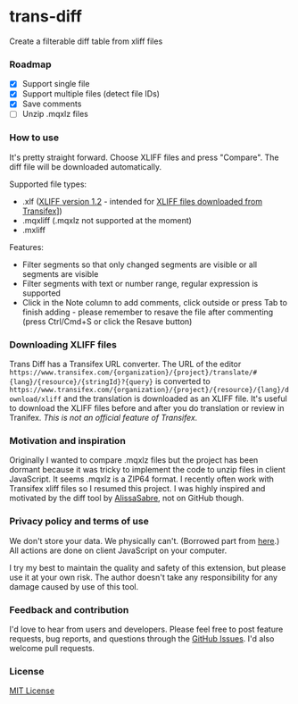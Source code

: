 # trans-diff

Create a filterable diff table from xliff files

### Roadmap

- [x] Support single file
- [x] Support multiple files (detect file IDs)
- [x] Save comments
- [ ] Unzip .mqxlz files

### How to use

It's pretty straight forward. Choose XLIFF files and press "Compare". The diff file will be downloaded automatically.

Supported file types:

- .xlf ([XLIFF version 1.2](http://docs.oasis-open.org/xliff/v1.2/os/xliff-core.html) - intended for [XLIFF files downloaded from Transifex](https://docs.transifex.com/projects/downloading-translations#section-downloading-translations-for-a-specific-language)])
- .mqxliff (.mqxlz not supported at the moment)
- .mxliff

Features:

- Filter segments so that only changed segments are visible or all segments are visible
- Filter segments with text or number range, regular expression is supported
- Click in the Note column to add comments, click outside or press Tab to finish adding - please remember to resave the file after commenting (press Ctrl/Cmd+S or click the Resave button)

### Downloading XLIFF files

Trans Diff has a Transifex URL converter. The URL of the editor `https://www.transifex.com/{organization}/{project}/translate/#{lang}/{resource}/{stringId}?{query}` is converted to `https://www.transifex.com/{organization}/{project}/{resource}/{lang}/download/xliff` and the translation is downloaded as an XLIFF file.
It's useful to download the XLIFF files before and after you do translation or review in Tranifex. *This is not an official feature of Transifex.*

### Motivation and inspiration

Originally I wanted to compare .mqxlz files but the project has been dormant because it was tricky to implement the code to unzip files in client JavaScript. It seems .mqxlz is a ZIP64 format.
I recently often work with Transifex xliff files so I resumed this project.
I was highly inspired and motivated by the diff tool by [AlissaSabre](https://github.com/AlissaSabre), not on GitHub though.

### Privacy policy and terms of use

We don't store your data. We physically can't. (Borrowed part from [here](https://github.com/amitg87/asana-chrome-plugin/wiki/Privacy-policy).) All actions are done on client JavaScript on your computer.

I try my best to maintain the quality and safety of this extension, but please use it at your own risk. The author doesn't take any responsibility for any damage caused by use of this tool.

### Feedback and contribution

I'd love to hear from users and developers.
Please feel free to post feature requests, bug reports, and questions through the [GitHub Issues](https://github.com/ShunSakurai/trans-diff/issues). I'd also welcome pull requests.

### License

[MIT License](https://github.com/ShunSakurai/trans-diff/blob/master/LICENSE)
